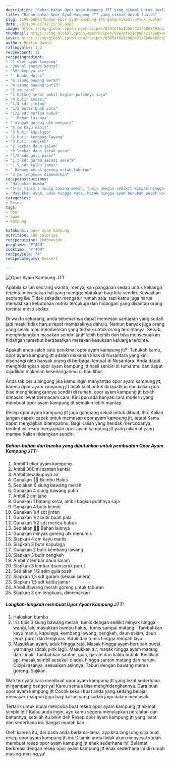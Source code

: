 ```yaml
---
description: "Bahan-bahan Opor Ayam Kampung JTT yang nikmat Untuk Jualan"
title: "Bahan-bahan Opor Ayam Kampung JTT yang nikmat Untuk Jualan"
slug: 1106-bahan-bahan-opor-ayam-kampung-jtt-yang-nikmat-untuk-jualan
date: 2021-06-06T12:25:38.608Z
image: https://img-global.cpcdn.com/recipes/0367df6a1c085421/680x482cq70/opor-ayam-kampung-jtt-foto-resep-utama.jpg
thumbnail: https://img-global.cpcdn.com/recipes/0367df6a1c085421/680x482cq70/opor-ayam-kampung-jtt-foto-resep-utama.jpg
cover: https://img-global.cpcdn.com/recipes/0367df6a1c085421/680x482cq70/opor-ayam-kampung-jtt-foto-resep-utama.jpg
author: Hettie Owens
ratingvalue: 3.2
reviewcount: 11
recipeingredient:
- "1 ekor ayam kampung"
- "300 ml santan kental"
- "Secukupnya air"
- "  Bumbu Halus"
- "6 siung bawang merah"
- "4 siung bawang putih"
- "2 cm jahe"
- "1 batang serai ambil bagian putihnya saja"
- "4 butir kemiri"
- "1/4 sdt jintan"
- "1/2 butir buah pala"
- "1/2 sdt merica bubuk"
- "  Bahan lainnya"
- " minyak goreng utk menumis"
- "4 cm kayu manis"
- "3 butir kapulaga"
- "2 butir kembang lawang"
- "3 butir cengkeh"
- "2 lembar daun salam"
- "3 lembar daun jeruk purut"
- "1/2 sdm gula pasir"
- "1,5 sdt garam sesuai selera"
- "1,5 sdt kaldu jamur"
- " Bawang merah goreng untuk taburan"
- "3 cm lengkuas dimemarkan"
recipeinstructions:
- "Haluskan bumbu"
- "Iris tipis 3 siung bawang merah, tumis dengan sedikit minyak hingga wangi, lalu masukkan bumbu halus.. tumis sampai matang.. Tambahkan kayu manis, kapulaga, kembang lawang, cengkeh, daun salam, daun jeruk purut dan lengkuas. Aduk dan tumis hingga rempah layu."
- "Masukkan ayam, aduk hingga rata. Masak hingga ayam berubah pucat warnanya (tidak pink lagi). Masukkan air, masak hingga ayam matang dan lunak. Tambahkan santan, gula, garam dan kaldu bubuk. Kecilkan api, masak sambil sesekali diaduk hingga santan matang dan harum. Cicipi rasanya, sesuaikan asinnya. Taburi dengan bawang merah goreng. Sajikan."
categories:
- Resep
tags:
- opor
- ayam
- kampung

katakunci: opor ayam kampung 
nutrition: 196 calories
recipecuisine: Indonesian
preptime: "PT40M"
cooktime: "PT40M"
recipeyield: "4"
recipecategory: Dessert

---
```



![Opor Ayam Kampung JTT](https://img-global.cpcdn.com/recipes/0367df6a1c085421/680x482cq70/opor-ayam-kampung-jtt-foto-resep-utama.jpg)

Apabila kalian seorang wanita, menyajikan panganan sedap untuk keluarga tercinta merupakan hal yang menggembirakan bagi kita sendiri. Kewajiban seorang ibu Tidak sekadar mengatur rumah saja, tapi kamu juga harus memastikan kebutuhan nutrisi tercukupi dan hidangan yang disantap orang tercinta mesti sedap.

Di waktu  sekarang, anda sebenarnya dapat memesan santapan yang sudah jadi meski tidak harus repot memasaknya dahulu. Namun banyak juga orang yang selalu mau memberikan yang terbaik untuk orang tercintanya. Sebab, menghidangkan masakan sendiri jauh lebih bersih dan bisa menyesuaikan hidangan tersebut berdasarkan masakan kesukaan keluarga tercinta. 



Apakah anda salah satu penikmat opor ayam kampung jtt?. Tahukah kamu, opor ayam kampung jtt adalah makanan khas di Nusantara yang kini disenangi oleh banyak orang di berbagai tempat di Nusantara. Anda dapat menghidangkan opor ayam kampung jtt hasil sendiri di rumahmu dan dapat dijadikan makanan kesenanganmu di hari libur.

Anda tak perlu bingung jika kamu ingin menyantap opor ayam kampung jtt, karena opor ayam kampung jtt tidak sulit untuk didapatkan dan kalian pun bisa menghidangkannya sendiri di rumah. opor ayam kampung jtt boleh dimasak lewat bermacam cara. Kini pun ada banyak cara modern yang membuat opor ayam kampung jtt semakin lebih mantap.

Resep opor ayam kampung jtt juga gampang sekali untuk dibuat, lho. Kalian jangan capek-capek untuk memesan opor ayam kampung jtt, tetapi Kamu dapat menyajikan ditempatmu. Bagi Kalian yang hendak mencobanya, berikut ini resep menyajikan opor ayam kampung jtt yang nikamat yang mampu Kalian hidangkan sendiri.

<!--inarticleads1-->

##### Bahan-bahan dan bumbu yang dibutuhkan untuk pembuatan Opor Ayam Kampung JTT:

1. Ambil 1 ekor ayam kampung
1. Ambil 300 ml santan kental
1. Ambil Secukupnya air
1. Gunakan  🌰🌰 Bumbu Halus
1. Sediakan 6 siung bawang merah
1. Gunakan 4 siung bawang putih
1. Ambil 2 cm jahe
1. Gunakan 1 batang serai, ambil bagian putihnya saja
1. Gunakan 4 butir kemiri
1. Gunakan 1/4 sdt jintan
1. Gunakan 1/2 butir buah pala
1. Gunakan 1/2 sdt merica bubuk
1. Sediakan  🍒🍒 Bahan lainnya
1. Gunakan  minyak goreng utk menumis
1. Siapkan 4 cm kayu manis
1. Siapkan 3 butir kapulaga
1. Gunakan 2 butir kembang lawang
1. Siapkan 3 butir cengkeh
1. Ambil 2 lembar daun salam
1. Siapkan 3 lembar daun jeruk purut
1. Sediakan 1/2 sdm gula pasir
1. Siapkan 1,5 sdt garam (sesuai selera)
1. Siapkan 1,5 sdt kaldu jamur
1. Ambil  Bawang merah goreng untuk taburan
1. Siapkan 3 cm lengkuas, dimemarkan




<!--inarticleads2-->

##### Langkah-langkah membuat Opor Ayam Kampung JTT:

1. Haluskan bumbu
1. Iris tipis 3 siung bawang merah, tumis dengan sedikit minyak hingga wangi, lalu masukkan bumbu halus.. tumis sampai matang.. Tambahkan kayu manis, kapulaga, kembang lawang, cengkeh, daun salam, daun jeruk purut dan lengkuas. Aduk dan tumis hingga rempah layu.
1. Masukkan ayam, aduk hingga rata. Masak hingga ayam berubah pucat warnanya (tidak pink lagi). Masukkan air, masak hingga ayam matang dan lunak. Tambahkan santan, gula, garam dan kaldu bubuk. Kecilkan api, masak sambil sesekali diaduk hingga santan matang dan harum. Cicipi rasanya, sesuaikan asinnya. Taburi dengan bawang merah goreng. Sajikan.




Wah ternyata cara membuat opor ayam kampung jtt yang lezat sederhana ini gampang banget ya! Kamu semua bisa menghidangkannya. Cara buat opor ayam kampung jtt Cocok sekali buat anda yang sedang belajar memasak maupun juga bagi kalian yang sudah jago dalam memasak.

Tertarik untuk mulai mencoba buat resep opor ayam kampung jtt nikmat simple ini? Kalau anda ingin, ayo kamu segera menyiapkan peralatan dan bahannya, setelah itu bikin deh Resep opor ayam kampung jtt yang lezat dan sederhana ini. Sangat mudah kan. 

Oleh karena itu, daripada anda berlama-lama, ayo kita langsung saja buat resep opor ayam kampung jtt ini. Dijamin anda tiidak akan menyesal sudah membuat resep opor ayam kampung jtt enak sederhana ini! Selamat berkreasi dengan resep opor ayam kampung jtt enak sederhana ini di rumah masing-masing,ya!.

